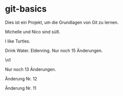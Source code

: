 # git-basics

Dies ist ein Projekt, um die Grundlagen von Git zu lernen.

Michelle und Nico sind süß.

I like Turtles.

Drink Water. Eldenring. Nur noch 15 Änderungen.

\n1

Nur noch 13 Änderungen.

Änderung Nr. 12

Änderung Nr. 11
